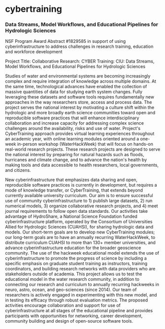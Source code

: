 # cybertraining
### Data Streams, Model Workflows, and Educational Pipelines for Hydrologic Sciences

NSF Program Award Abstract #1829585 in support of using cyberinfrastructure to address challenges in research training, education and workforce development

Project Title: Collaborative Research: CYBER Training: CIU: Data Streams, Model Workflows, and Educational Pipelines for Hydrologic Sciences

Studies of water and environmental systems are becoming increasingly complex and require integration of knowledge across multiple domains. At the same time, technological advances have enabled the collection of massive quantities of data for studying earth system changes. Fully leveraging these datasets and software tools requires fundamentally new approaches in the way researchers store, access and process data. The project serves the national interest by motivating a culture shift within the hydrologic and more broadly earth science communities toward open and reproducible software practices that will enhance interdisciplinary collaboration and increase capacity for addressing complex science challenges around the availability, risks and use of water. Project's CyberTraining approach provides virtual learning experiences throughout an academic year, with online learning modules oriented around a one-week in-person workshop (WaterHackWeek) that will focus on hands-on real-world research projects. These research projects are designed to serve the national interest by preparing for natural hazards such as floods, hurricanes and climate change, and to advance the nation's health by making tools and data accessible to health researchers, local governments, and citizens.

New cyberinfrastructure that emphasizes data sharing and open, reproducible software practices is currently in development, but requires a mode of knowledge transfer, or CyberTraining, that extends beyond currently available university curriculum.  Our aim is to ensure successful use of community cyberinfrastructure to 1) publish large datasets, 2) run numerical models, 3) organize collaborative research projects, and 4) meet journal requirements to follow open data standards. Our activities take advantage of HydroShare, a National Science Foundation funded cyberinfrastructure platform, operated by the Consortium of Universities Allied for Hydrologic Sciences (CUAHSI), for sharing hydrologic data and models.  Our short-term goals are to develop new CyberTraining modules; our long-term goals are to have an annually recurring WaterHackWeek, to distribute curriculum CUAHSI to more than 130+  member universities, and advance cyberinfrastructure education for the broader geoscience community. The use of the hackweek educational model extends the use of cyberinfrastructure to promote the progress of science by including a specific emphasis on graduate student training as instructors, training coordinators, and building research networks with data providers who are stakeholders outside of academia.   This project allows us to test the educational model  in the water research community, in addition to connecting our research and curriculum to annually recurring hackweeks in neuro, astro, ocean, and geo-sciences (since 2014).  Our team of researchers is actively engaged in experimenting with this new model, and in testing its efficacy through robust evaluation metrics. The proposed activities encourage collaboration and support for use of cyberinfrastructure at all stages of the educational pipeline and provides participants with opportunities for networking, career development, community building and design of open-source software tools. 
